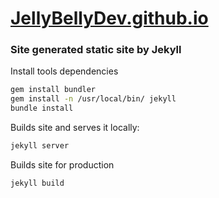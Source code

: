 # [JellyBellyDev.github.io](http://jellybellydev.github.io/)

### Site generated static site by Jekyll

Install tools dependencies
```bash
gem install bundler
gem install -n /usr/local/bin/ jekyll
bundle install
```

Builds site and serves it locally:
```bash
jekyll server
```

Builds site for production 
```bash
jekyll build
```
